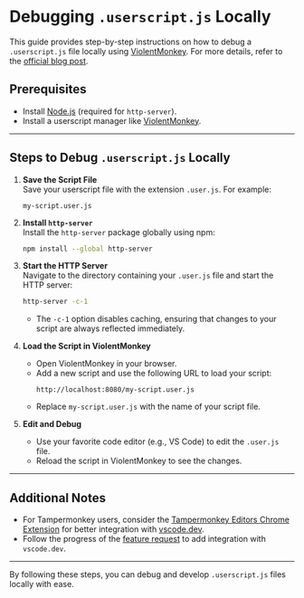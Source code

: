 # Debugging `.userscript.js` Locally

This guide provides step-by-step instructions on how to debug a `.userscript.js` file locally using [ViolentMonkey](https://old.reddit.com/r/ViolentMonkey/). For more details, refer to the [official blog post](https://violentmonkey.github.io/posts/how-to-edit-scripts-with-your-favorite-editor/).

## Prerequisites

- Install [Node.js](https://nodejs.org/) (required for `http-server`).
- Install a userscript manager like [ViolentMonkey](https://violentmonkey.github.io/).

---

## Steps to Debug `.userscript.js` Locally

1. **Save the Script File**  
   Save your userscript file with the extension `.user.js`. For example:
   ```
   my-script.user.js
   ```

2. **Install `http-server`**  
   Install the `http-server` package globally using npm:
   ```bash
   npm install --global http-server
   ```

3. **Start the HTTP Server**  
   Navigate to the directory containing your `.user.js` file and start the HTTP server:
   ```bash
   http-server -c-1
   ```
   - The `-c-1` option disables caching, ensuring that changes to your script are always reflected immediately.

4. **Load the Script in ViolentMonkey**  
   - Open ViolentMonkey in your browser.
   - Add a new script and use the following URL to load your script:
     ```
     http://localhost:8080/my-script.user.js
     ```
   - Replace `my-script.user.js` with the name of your script file.

5. **Edit and Debug**  
   - Use your favorite code editor (e.g., VS Code) to edit the `.user.js` file.
   - Reload the script in ViolentMonkey to see the changes.

---

## Additional Notes

- For Tampermonkey users, consider the [Tampermonkey Editors Chrome Extension](https://chromewebstore.google.com/detail/tampermonkey-editors/lieodnapokbjkkdkhdljlllmgkmdokcm) for better integration with [vscode.dev](https://vscode.dev).  
- Follow the progress of the [feature request](https://github.com/violentmonkey/violentmonkey/issues/1994) to add integration with `vscode.dev`.

---

By following these steps, you can debug and develop `.userscript.js` files locally with ease.
